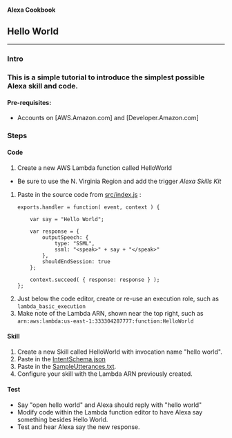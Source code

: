 #### Alexa Cookbook
## Hello World <a id="title"></a>
<hr />

### Intro <a id="intro"></a>


### This is a simple tutorial to introduce the simplest possible Alexa skill and code.
#### Pre-requisites:
 * Accounts on [AWS.Amazon.com] and [Developer.Amazon.com]

### Steps
#### Code
1. Create a new AWS Lambda function called HelloWorld
  * Be sure to use the N. Virginia Region and add the trigger *Alexa Skills Kit*
1. Paste in the source code from [src/index.js](./src/index.js) :
    ```
    exports.handler = function( event, context ) {

        var say = "Hello World";

        var response = {
            outputSpeech: {
                type: "SSML",
                ssml: "<speak>" + say + "</speak>"
            },
            shouldEndSession: true
        };

        context.succeed( { response: response } );
    };
    ```
1. Just below the code editor, create or re-use an execution role, such as ```lambda_basic_execution```
1. Make note of the Lambda ARN, shown near the top right, such as
```arn:aws:lambda:us-east-1:333304287777:function:HelloWorld```


#### Skill
1. Create a new Skill called HelloWorld with invocation name "hello world".
1. Paste in the [IntentSchema.json](./speechAssets/IntentSchema.json)
1. Paste in the [SampleUtterances.txt](speechAssets/SampleUtterances.txt).
1. Configure your skill with the Lambda ARN previously created.

#### Test
* Say "open hello world" and Alexa should reply with "hello world"
* Modify code within the Lambda function editor to have Alexa say something besides Hello World.
* Test and hear Alexa say the new response.



